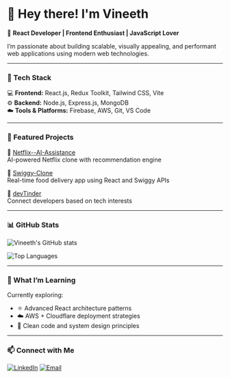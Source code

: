 # 👋 Hey there! I'm Vineeth

🚀 **React Developer | Frontend Enthusiast | JavaScript Lover**

I’m passionate about building scalable, visually appealing, and performant web applications using modern web technologies.

---

### 🧩 Tech Stack
💻 **Frontend:** React.js, Redux Toolkit, Tailwind CSS, Vite  
⚙️ **Backend:** Node.js, Express.js, MongoDB  
☁️ **Tools & Platforms:** Firebase, AWS, Git, VS Code  

---

### 🌟 Featured Projects
🔹 [Netflix--AI-Assistance](https://github.com/vineethkumar1607/Netflix--AI-Assistance)  
AI-powered Netflix clone with recommendation engine  

🔹 [Swiggy-Clone](https://github.com/vineethkumar1607/Swiggy-Clone)  
Real-time food delivery app using React and Swiggy APIs  

🔹 [devTinder](https://github.com/vineethkumar1607/devTinder)  
Connect developers based on tech interests  

---

### 📊 GitHub Stats
![Vineeth's GitHub stats](https://github-readme-stats.vercel.app/api?username=vineethkumar1607&show_icons=true&theme=radical)

![Top Languages](https://github-readme-stats.vercel.app/api/top-langs/?username=vineethkumar1607&layout=compact&theme=radical)

---

### 🧠 What I’m Learning
Currently exploring:
- ⚛️ Advanced React architecture patterns  
- ☁️ AWS + Cloudflare deployment strategies  
- 🧩 Clean code and system design principles  

---

### 📫 Connect with Me
[![LinkedIn](https://img.shields.io/badge/LinkedIn-blue?logo=linkedin&logoColor=white)](https://linkedin.com/in/your-link)
[![Email](https://img.shields.io/badge/Email-red?logo=gmail&logoColor=white)](mailto:vineethkumar1607@gmail.com)
